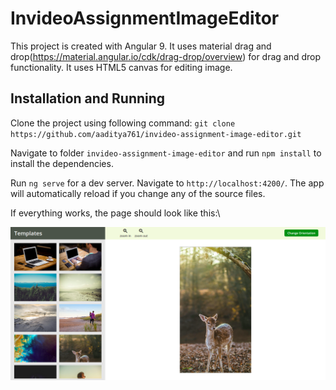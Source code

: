 # InvideoAssignmentImageEditor

This project is created with Angular 9. It uses material drag and drop(https://material.angular.io/cdk/drag-drop/overview) for drag
and drop functionality. It uses HTML5 canvas for editing image.  

## Installation and Running

Clone the project using following command:
`git clone https://github.com/aaditya761/invideo-assignment-image-editor.git`

Navigate to folder `invideo-assignment-image-editor` and  run `npm install` to install the dependencies. 

Run `ng serve` for a dev server. Navigate to `http://localhost:4200/`. The app will automatically reload if you change any of the source files.

If everything works, the page should look like this:\

![alt text](https://github.com/aaditya761/invideo-assignment-image-editor/blob/master/src/assets/home.png?raw=true)

